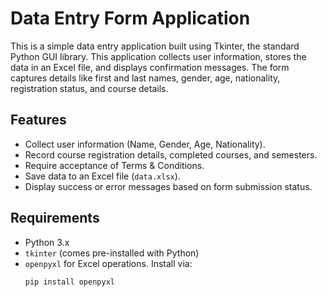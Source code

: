 # Data Entry Form Application

This is a simple data entry application built using Tkinter, the standard Python GUI library. This application collects user information, stores the data in an Excel file, and displays confirmation messages. The form captures details like first and last names, gender, age, nationality, registration status, and course details.

## Features

- Collect user information (Name, Gender, Age, Nationality).
- Record course registration details, completed courses, and semesters.
- Require acceptance of Terms & Conditions.
- Save data to an Excel file (`data.xlsx`).
- Display success or error messages based on form submission status.

## Requirements

- Python 3.x
- `tkinter` (comes pre-installed with Python)
- `openpyxl` for Excel operations. Install via:
  ```bash
  pip install openpyxl
